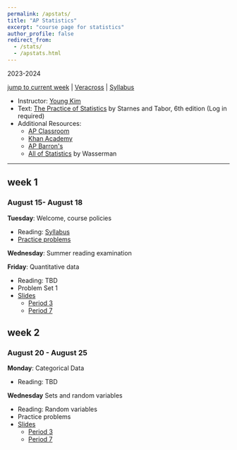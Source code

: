 ```yaml
---
permalink: /apstats/
title: "AP Statistics"
excerpt: "course page for statistics"
author_profile: false
redirect_from: 
  - /stats/
  - /apstats.html
---
```

2023-2024


[jump to current week](#week-1) | [Veracross](https://accounts.veracross.com/vcs/portals/login) | [Syllabus](/files/stats/2324APStatisticsSyllabus.pdf)

  * Instructor: [Young Kim](https://yxyzyxy.github.io/)
  * Text: [The Practice of Statistics](https://drive.google.com/file/d/1UB4pjsW39u8RNip7gfWYZq_8AFY3YsBM/view?usp=sharing) by Starnes and Tabor, 6th edition (Log in required)
  * Additional Resources:
    * [AP Classroom](https://apclassroom.collegeboard.org/33/home)
    * [Khan Academy](https://www.khanacademy.org/math/ap-statistics)
    * [AP Barron's](https://www.amazon.com/AP-Statistics-Premium-Practice-Barrons/dp/1506258921)
    * [All of Statistics](https://egrcc.github.io/docs/math/all-of-statistics.pdf) by Wasserman

---

## week 1
### August 15- August 18
**Tuesday**: Welcome, course policies
  * Reading: [Syllabus](/files/stats/2324APStatisticsSyllabus.pdf)
  * [Practice problems](/files/stats/prelimprac.pdf)

**Wednesday**: Summer reading examination
  
**Friday**: Quantitative data
  * Reading: TBD
  * Problem Set 1
  * [Slides](/files/stats/apstats081823.pdf)
    * [Period 3](/files/stats/apstats0818233.pdf)
    * [Period 7](/files/stats/apstats0818237.pdf)
   
## week 2
### August 20 - August 25
**Monday**: Categorical Data
  * Reading: TBD

**Wednesday** Sets and random variables
 * Reading: Random variables
  * Practice problems
  * [Slides](/files/stats/apstats082223.pdf)
    * [Period 3](/files/stats/apstats0822233.pdf)
    * [Period 7](/files/stats/apstats0822237.pdf)
